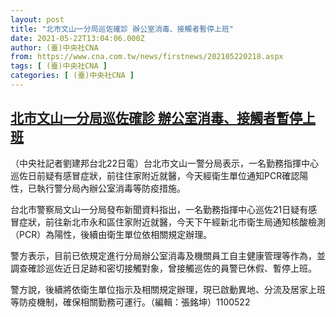 ```yaml
---
layout: post
title: "北市文山一分局巡佐確診 辦公室消毒、接觸者暫停上班"
date: 2021-05-22T13:04:06.000Z
author: (臺)中央社CNA
from: https://www.cna.com.tw/news/firstnews/202105220218.aspx
tags: [ (臺)中央社CNA ]
categories: [ (臺)中央社CNA ]
---
```

<!--1621688646000-->
[北市文山一分局巡佐確診 辦公室消毒、接觸者暫停上班](https://www.cna.com.tw/news/firstnews/202105220218.aspx)
------

<div>
<div></div><div class="paragraph"><p>（中央社記者劉建邦台北22日電）台北市文山一警分局表示，一名勤務指揮中心巡佐日前疑有感冒症狀，前往住家附近就醫，今天經衛生單位通知PCR確認陽性，已執行警分局內辦公室消毒等防疫措施。</p><p>台北市警察局文山一分局發布新聞資料指出，一名勤務指揮中心巡佐21日疑有感冒症狀，前往新北市永和區住家附近就醫，今天下午經新北市衛生局通知核酸檢測（PCR）為陽性，後續由衛生單位依相關規定辦理。</p><p>警方表示，目前已依規定進行分局辦公室消毒及機關員工自主健康管理等作為，並調查確診巡佐近日足跡和密切接觸對象，曾接觸巡佐的員警已休假、暫停上班。</p><p>警方說，後續將依衛生單位指示及相關規定辦理，現已啟動異地、分流及居家上班等防疫機制，確保相關勤務可運行。（編輯：張銘坤）1100522</p></div>
</div>
